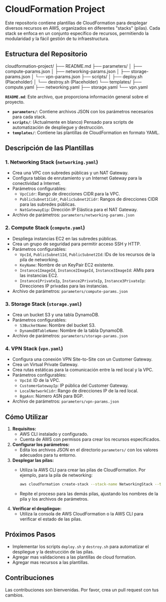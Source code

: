 # CloudFormation Project

Este repositorio contiene plantillas de CloudFormation para desplegar diversos recursos en AWS, organizados en diferentes "stacks" (pilas). Cada stack se enfoca en un conjunto específico de recursos, permitiendo la modularidad y la fácil gestión de tu infraestructura.

## Estructura del Repositorio

cloudformation-project/
├── README.md
├── parameters/
│   ├── compute-params.json
│   ├── networking-params.json
│   ├── storage-params.json
│   └── vpn-params.json
├── scripts/
│   ├── deploy.sh (Placeholder)
│   └── destroy.sh (Placeholder)
└── templates/
├── compute.yaml
├── networking.yaml
├── storage.yaml
└── vpn.yaml

**`README.md`**: Este archivo, que proporciona información general sobre el proyecto.
* **`parameters/`**: Contiene archivos JSON con los parámetros necesarios para cada stack.
* **`scripts/`**: (Actualmente en blanco) Pensado para scripts de automatización de despliegue y destrucción.
* **`templates/`**: Contiene las plantillas de CloudFormation en formato YAML.

## Descripción de las Plantillas

### 1. Networking Stack (`networking.yaml`)

* Crea una VPC con subredes públicas y un NAT Gateway.
* Configura tablas de enrutamiento y un Internet Gateway para la conectividad a Internet.
* Parámetros configurables:
    * `VpcCidr`: Rango de direcciones CIDR para la VPC.
    * `PublicSubnet1Cidr`, `PublicSubnet2Cidr`: Rangos de direcciones CIDR para las subredes públicas.
    * `NatGatewayEip`: Dirección IP Elástica para el NAT Gateway.
* Archivo de parámetros: `parameters/networking-params.json`

### 2. Compute Stack (`compute.yaml`)

* Despliega instancias EC2 en las subredes públicas.
* Crea un grupo de seguridad para permitir acceso SSH y HTTP.
* Parámetros configurables:
    * `VpcId`, `PublicSubnet1Id`, `PublicSubnet2Id`: IDs de los recursos de la pila de networking.
    * `KeyName`: Nombre de un KeyPair EC2 existente.
    * `Instance1ImageId`, `Instance2ImageId`, `Instance3ImageId`: AMIs para las instancias EC2.
    * `Instance1PrivateIp`, `Instance2PrivateIp`, `Instance3PrivateIp`: Direcciones IP privadas para las instancias.
* Archivo de parámetros: `parameters/compute-params.json`

### 3. Storage Stack (`storage.yaml`)

* Crea un bucket S3 y una tabla DynamoDB.
* Parámetros configurables:
    * `S3BucketName`: Nombre del bucket S3.
    * `DynamoDBTableName`: Nombre de la tabla DynamoDB.
* Archivo de parámetros: `parameters/storage-params.json`

### 4. VPN Stack (`vpn.yaml`)

* Configura una conexión VPN Site-to-Site con un Customer Gateway.
* Crea un Virtual Private Gateway.
* Crea rutas estáticas para la comunicación entre la red local y la VPC.
* Parámetros configurables:
    * `VpcId`: ID de la VPC.
    * `CustomerGatewayIp`: IP pública del Customer Gateway.
    * `LocalNetworkCidr`: Rango de direcciones IP de la red local.
    * `BgpAsn`: Número ASN para BGP.
* Archivo de parámetros: `parameters/vpn-params.json`

## Cómo Utilizar

1.  **Requisitos:**
    * AWS CLI instalado y configurado.
    * Cuenta de AWS con permisos para crear los recursos especificados.
2.  **Configurar los parámetros:**
    * Edita los archivos JSON en el directorio `parameters/` con los valores adecuados para tu entorno.
3.  **Desplegar las pilas:**
    * Utiliza la AWS CLI para crear las pilas de CloudFormation. Por ejemplo, para la pila de networking:

        ```bash
        aws cloudformation create-stack --stack-name NetworkingStack --template-body file://templates/networking.yaml --parameters file://parameters/networking-params.json
        ```

    * Repite el proceso para las demás pilas, ajustando los nombres de la pila y los archivos de parámetros.
4.  **Verificar el despliegue:**
    * Utiliza la consola de AWS CloudFormation o la AWS CLI para verificar el estado de las pilas.

## Próximos Pasos

* Implementar los scripts `deploy.sh` y `destroy.sh` para automatizar el despliegue y la destrucción de las pilas.
* Agregar mas validaciones a las plantillas de cloud formation.
* Agregar mas recursos a las plantillas.

## Contribuciones

Las contribuciones son bienvenidas. Por favor, crea un pull request con tus cambios.